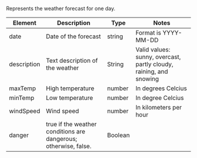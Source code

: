 ﻿Represents the weather forecast for one day. 

|Element| Description| Type| Notes| 
|---|---|---|---|
|date| Date of the forecast| string| Format is YYYY-MM-DD
|description| Text description of the weather| String| Valid values: sunny, overcast, partly cloudy, raining, and snowing| 
|maxTemp| High temperature| number| In degrees Celcius|
|minTemp| Low temperature| number| In degree Celcius|
|windSpeed| Wind speed| number| In kilometers per hour|
|danger| true if the weather conditions are dangerous; otherwise, false. |Boolean
